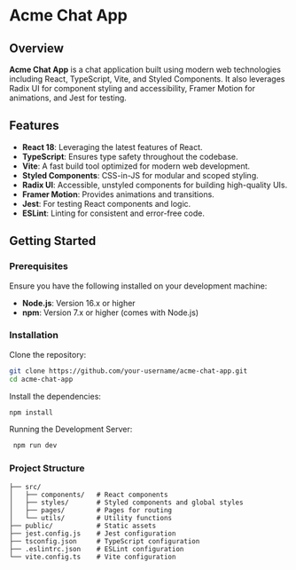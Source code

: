 # Acme Chat App

## Overview

**Acme Chat App** is a chat application built using modern web technologies including React, TypeScript, Vite, and Styled Components. It also leverages Radix UI for component styling and accessibility, Framer Motion for animations, and Jest for testing.

## Features

- **React 18**: Leveraging the latest features of React.
- **TypeScript**: Ensures type safety throughout the codebase.
- **Vite**: A fast build tool optimized for modern web development.
- **Styled Components**: CSS-in-JS for modular and scoped styling.
- **Radix UI**: Accessible, unstyled components for building high-quality UIs.
- **Framer Motion**: Provides animations and transitions.
- **Jest**: For testing React components and logic.
- **ESLint**: Linting for consistent and error-free code.

## Getting Started

### Prerequisites

Ensure you have the following installed on your development machine:

- **Node.js**: Version 16.x or higher
- **npm**: Version 7.x or higher (comes with Node.js)

### Installation

  Clone the repository:

   ```bash
   git clone https://github.com/your-username/acme-chat-app.git
   cd acme-chat-app
   ```

  Install the dependencies:

   ```bash
   npm install
   ```

  Running the Development Server:

  ```bash
   npm run dev
   ```

### Project Structure

```text
├── src/
│   ├── components/   # React components
│   ├── styles/       # Styled components and global styles
│   ├── pages/        # Pages for routing
│   └── utils/        # Utility functions
├── public/           # Static assets
├── jest.config.js    # Jest configuration
├── tsconfig.json     # TypeScript configuration
├── .eslintrc.json    # ESLint configuration
└── vite.config.ts    # Vite configuration
```